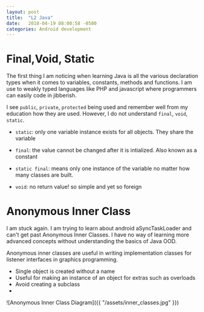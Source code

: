 ```yaml
---
layout: post
title:  "L2 Java"
date:   2018-04-19 08:00:58 -0500
categories: Android development
---
```

# Final,Void, Static

The first thing I am noticing when learning Java is all the various declaration types when it comes to variables, constants, methods and functions. I am use to weakly typed languages like PHP and javascript where programmers can easily code in jibberish.

I see `public`, `private`, `protected` being used and remember well from my education how they are used. However, I do not understand `final`, `void`, `static`. 

- `static`: only one variable instance exists for all objects. They share the variable
 
- `final`: the value cannot be changed after it is intialized. Also known as a constant

- `static final`: means only one instance of the variable no matter how many classes are built.  

- `void`: no return value! so simple and yet so foreign

# Anonymous Inner Class

I am stuck again. I am trying to learn about android aSyncTaskLoader and can't get past Anonymous Inner Classes. I have no way of learning more advanced concepts without understanding the basics of Java OOD. 

Anonymous inner classes are useful in writing implementation classes for listener interfaces in graphics programming.

* Single object is created without a name
* Useful for making an instance of an object for extras such as overloads
* Avoid creating a subclass
* 

![Anonymous Inner Class Diagram]({{ "/assets/inner_classes.jpg" }})



